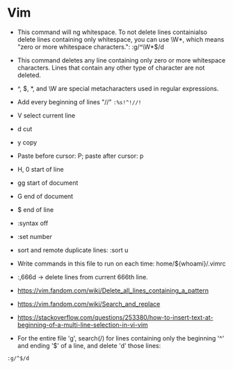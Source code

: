 # Vim

- This command will ng whitespace. To not delete lines containialso delete lines containing only whitespace, you can use \W*, which means "zero or more whitespace characters.": :g/^\W*$/d
- This command deletes any line containing only zero or more whitespace characters. Lines that contain any other type of character are not deleted.
- ^, $, *, and \W are special metacharacters used in regular expressions.
- Add every beginning of lines "//" ```:%s!^!//!```
- V select current line
- d cut
- y copy
- Paste before cursor: P; paste after cursor: p
- H, 0 start of line
- gg start of document
- G end of document
- $ end of line
- :syntax off
- :set number
- sort and remote duplicate lines: :sort u
- Write commands in this file to run on each time: home/${whoami}/.vimrc
- :,666d -> delete lines from current 666th line.
- https://vim.fandom.com/wiki/Delete_all_lines_containing_a_pattern
- https://vim.fandom.com/wiki/Search_and_replace
- https://stackoverflow.com/questions/253380/how-to-insert-text-at-beginning-of-a-multi-line-selection-in-vi-vim

- For the entire file 'g', search(/) for lines containing only the beginning '^' and ending '$' of a line, and delete 'd' those lines: 
```
:g/^$/d
```